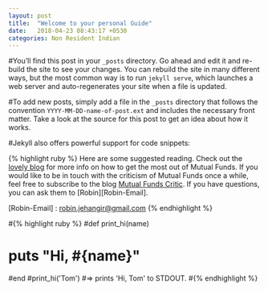 ```yaml
---
layout: post
title:  "Welcome to your personal Guide"
date:   2018-04-23 08:43:17 +0530
categories: Non Resident Indian
---
```

#You’ll find this post in your `_posts` directory. Go ahead and edit it and re-build the site to see your changes. You can rebuild the site in many different ways, but the most common way is to run `jekyll serve`, which launches a web server and auto-regenerates your site when a file is updated.

#To add new posts, simply add a file in the `_posts` directory that follows the convention `YYYY-MM-DD-name-of-post.ext` and includes the necessary front matter. Take a look at the source for this post to get an idea about how it works.

#Jekyll also offers powerful support for code snippets:


{% highlight ruby %}
Here are some suggested reading. Check out the [lovely blog][MF-Positive] for more info on how to get the most out of Mutual Funds. If you would like to
 be in touch with the criticism of Mutual Funds once a while, feel free to subscribe to the blog [Mutual Funds Critic][MF-Critic]. 
 If you have questions, you can ask them to [Robin][Robin-Email].

[MF-Positive]: http://mfpositive.blogspot.in/
[MF-Critic]:   http://mfcritic.blogspot.in/
[Robin-Email] : robin.jehangir@gmail.com
{% endhighlight %}


#{% highlight ruby %}
#def print_hi(name)
#  puts "Hi, #{name}"
#end
#print_hi('Tom')
#=> prints 'Hi, Tom' to STDOUT.
#{% endhighlight %}